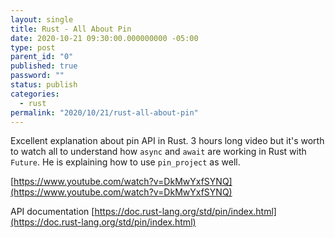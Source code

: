 ```yaml
---
layout: single
title: Rust - All About Pin
date: 2020-10-21 09:30:00.000000000 -05:00
type: post
parent_id: "0"
published: true
password: ""
status: publish
categories:
  - rust 
permalink: "2020/10/21/rust-all-about-pin"
---
```

Excellent explanation about pin API in Rust. 3 hours long video but it's worth to watch all to understand how `async` and `await` are working in Rust with `Future`.
He is explaining how to use `pin_project` as well. 

[https://www.youtube.com/watch?v=DkMwYxfSYNQ](https://www.youtube.com/watch?v=DkMwYxfSYNQ)

API documentation
[https://doc.rust-lang.org/std/pin/index.html](https://doc.rust-lang.org/std/pin/index.html)